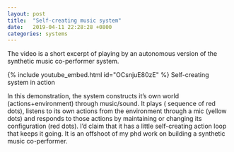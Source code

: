 ```yaml
---
layout: post
title:  "Self-creating music system"
date:   2019-04-11 22:28:28 +0800
categories: systems
---
```


The video is a short excerpt of playing by an autonomous version of the
synthetic music co-performer system.

{% include youtube_embed.html id="OCsnjuE80zE" %}
Self-creating system in action

In this demonstration, the system constructs it’s own world
(actions+environment) through music/sound. It plays ( sequence of red dots),
listens to its own actions from the environment through a mic (yellow dots) and
responds to those actions by maintaining or changing its configuration (red
dots). I’d claim that it has a little self-creating action loop that keeps it
going. It is an offshoot of my phd work on building a synthetic music
co-performer.
